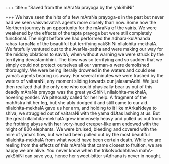 +++
title = "Saved from the mAraNa prayoga by the yakShiNi"

+++
We have seen the hits of a few mAraNa prayoga-s in the past but never
had we seen vaisvasvata’s agents more closely than now. Some how the
Northern journey is an opportunity for the mAraNa of the vairis. We were
weakened by the effects of the tapta prayoga but were still completely
functional. The night before we had performed the adhara-kulAnanda
rahas-tarpaNa of the beautiful but terrifying yakShiNi
nIlalohita-mekhalA. We fatefully ventured out to the AvarNa-patha and
were making our way for the midday oblations to savitA, when without
warning we were struck by the terrifying devastambhini. The blow was so
terrifying and so sudden that we simply could not protect ourselves all
our varman-s were demolished thoroughly. We were being literally drowned
in the waters and could see yama’s agents bearing us away. For several
minutes we were trashed by the waters of vaitaraNI, any moment sliding
towards our jalasamAdhi. We just then realized that the only one who
could physically bear us out of this deadly mAraNa prayoga was the great
yakShiNi, nIlalohita-mekhalA, hovering yonder. We piteously called for
her help. A fragment of the mahAstra hit her leg, but she ably dodged it
and still came to our aid. nIlalohita-mekhalA gave us her arm, and
holding to it like mArkaNdeya to shiva, we struggled out of vaitaraNi
with the yama dUtas lashing at us. But the great nIlalohita-mekhalA grew
immensely heavy and pulled us out from the frothing abyss with her
ivory-hued creeper-like arm endowed with the might of 800 elephants. We
were bruised, bleeding and covered with the mire of yama’s flow, but we
had been pulled out by the most beautiful nIlalohita-mekhalA from what
would have been certain death. While we are reeling from the effects of
this mAraNa that came closest to fruition, we are happy we are alive.
You never know when the trikoNoddhbhava mahA-yakShiNi can save you,
hence her sweet-bitter sAdhana is never in nought.
